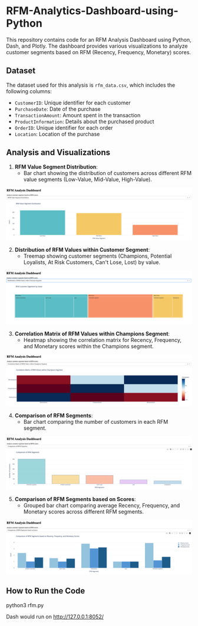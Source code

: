 # RFM-Analytics-Dashboard-using-Python


This repository contains code for an RFM Analysis Dashboard using Python, Dash, and Plotly. The dashboard provides various visualizations to analyze customer segments based on RFM (Recency, Frequency, Monetary) scores.

## Dataset

The dataset used for this analysis is `rfm_data.csv`, which includes the following columns:

- `CustomerID`: Unique identifier for each customer
- `PurchaseDate`: Date of the purchase
- `TransactionAmount`: Amount spent in the transaction
- `ProductInformation`: Details about the purchased product
- `OrderID`: Unique identifier for each order
- `Location`: Location of the purchase


## Analysis and Visualizations

1. **RFM Value Segment Distribution**:
   - Bar chart showing the distribution of customers across different RFM value segments (Low-Value, Mid-Value, High-Value).

![RFM Value Segment Distributions](image.png)

2. **Distribution of RFM Values within Customer Segment**:
   - Treemap showing customer segments (Champions, Potential Loyalists, At Risk Customers, Can't Lose, Lost) by value.

![Image not available](image-1.png)

3. **Correlation Matrix of RFM Values within Champions Segment**:
   - Heatmap showing the correlation matrix for Recency, Frequency, and Monetary scores within the Champions segment.

![Image not available](image-2.png)

4. **Comparison of RFM Segments**:
   - Bar chart comparing the number of customers in each RFM segment.

![Image not available](image-3.png)

5. **Comparison of RFM Segments based on Scores**:
   - Grouped bar chart comparing average Recency, Frequency, and Monetary scores across different RFM segments.

![Image not available](image-4.png)


## How to Run the Code

python3 rfm.py

Dash would run on http://127.0.0.1:8052/